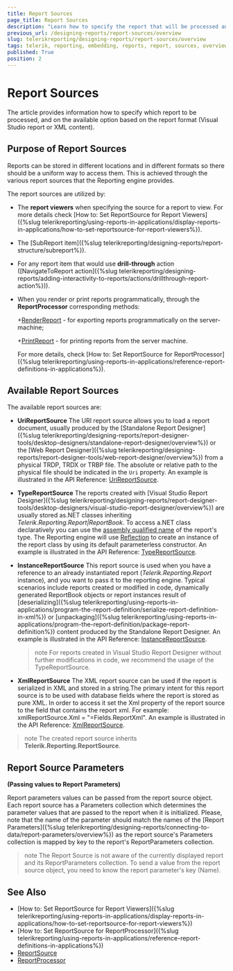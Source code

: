 ```yaml
---
title: Report Sources
page_title: Report Sources
description: "Learn how to specify the report that will be processed and what are the available options based on the Visual Studio or XML report format when working with Telerik Reporting."
previous_url: /designing-reports/report-sources/overview
slug: telerikreporting/designing-reports/report-sources/overview
tags: telerik, reporting, embedding, reports, report, sources, overview
published: True
position: 2
---
```


# Report Sources

The article provides information how to specify which report to be processed, and on the available option based on the report format (Visual Studio report or XML content). 

## Purpose of Report Sources

Reports can be stored in different locations and in different formats so there should be a uniform way to access them. This is achieved through the various report sources that the Reporting engine provides. 

The report sources are utilized by:

* The __report viewers__ when specifying the source for a report to view. For more details check [How to: Set ReportSource for Report Viewers]({%slug telerikreporting/using-reports-in-applications/display-reports-in-applications/how-to-set-reportsource-for-report-viewers%}).

* The [SubReport item]({%slug telerikreporting/designing-reports/report-structure/subreport%}).

* For any report item that would use __drill-through__ action ([NavigateToReport action]({%slug telerikreporting/designing-reports/adding-interactivity-to-reports/actions/drillthrough-report-action%})). 

* When you render or print reports programmatically, through the __ReportProcessor__ corresponding methods:

	+[RenderReport](/reporting/api/Telerik.Reporting.Processing.ReportProcessor#Telerik_Reporting_Processing_ReportProcessor_RenderReport_System_String_Telerik_Reporting_ReportSource_System_Collections_Hashtable_) - for exporting reports programmatically on the server-machine; 

	+[PrintReport](/reporting/api/Telerik.Reporting.Processing.ReportProcessor#Telerik_Reporting_Processing_ReportProcessor_PrintReport_Telerik_Reporting_ReportSource_System_Drawing_Printing_PrinterSettings_) - for printing reports from the server machine. 

	For more details, check [How to: Set ReportSource for ReportProcessor]({%slug telerikreporting/using-reports-in-applications/reference-report-definitions-in-applications%}). 

## Available Report Sources

The available report sources are:

* __UriReportSource__ The URI report source allows you to load a report document, usually produced by the [Standalone Report Designer]({%slug telerikreporting/designing-reports/report-designer-tools/desktop-designers/standalone-report-designer/overview%}) or the [Web Report Designer]({%slug telerikreporting/designing-reports/report-designer-tools/web-report-designer/overview%}) from a physical TRDP, TRDX or TRBP file. The absolute or relative path to the physical file should be indicated in the `Uri` property.
An example is illustrated in the API Reference: [UriReportSource](/reporting/api/Telerik.Reporting.UriReportSource).

* __TypeReportSource__ The reports created with [Visual Studio Report Designer]({%slug telerikreporting/designing-reports/report-designer-tools/desktop-designers/visual-studio-report-designer/overview%}) are usually stored as.NET classes inheriting *Telerik.Reporting.Report|ReportBook*. To access a.NET class declaratively you can use the [assembly qualified name](http://msdn.microsoft.com/en-us/library/30wyt9tk) of the report's type. The Reporting engine will use [Reflection](https://msdn.microsoft.com/en-us/library/ms173183(v=vs.110).aspx) to create an instance of the report class by using its default parameterless constructor. 
An example is illustrated in the API Reference: [TypeReportSource](/reporting/api/Telerik.Reporting.TypeReportSource).

* __InstanceReportSource__ This report source is used when you have a reference to an already instantiated report (*Telerik.Reporting.Report* instance), and you want to pass it to the reporting engine. Typical scenarios include reports created or modified in code, dynamically generated ReportBook objects or report instances result of [deserializing]({%slug telerikreporting/using-reports-in-applications/program-the-report-definition/serialize-report-definition-in-xml%}) or [unpackaging]({%slug telerikreporting/using-reports-in-applications/program-the-report-definition/package-report-definition%}) content produced by the Standalone Report Designer.
An example is illustrated in the API Reference: [InstanceReportSource](/reporting/api/Telerik.Reporting.InstanceReportSource).

	>note For reports created in Visual Studio Report Designer without further modifications in code, we recommend the usage of the TypeReportSource.

* __XmlReportSource__ The XML report source can be used if the report is serialized in XML and stored in a string.The primary intent for this report source is to be used with database fields where the report is stored as pure XML. In order to access it set the Xml property of the report source to the field that contains the report xml. For example: xmlReportSource.Xml = "=Fields.ReportXml". 
An example is illustrated in the API Reference: [XmlReportSource](/reporting/api/Telerik.Reporting.XmlReportSource).

>note The created report source inherits __Telerik.Reporting.ReportSource__.

## Report Source Parameters

__(Passing values to Report Parameters)__ 

Report parameters values can be passed from the report source object. Each report source has a Parameters collection which determines the parameter values that are passed to the report when it is initialized. Please, note that the name of the parameter should match the names of the [Report Parameters]({%slug telerikreporting/designing-reports/connecting-to-data/report-parameters/overview%}) as the report source's Parameters collection is mapped by key to the report's ReportParameters collection.

>note The Report Source is not aware of the currently displayed report and its ReportParameters collection. To send a value from the report source object, you need to know the report parameter's key (Name). 

## See Also

* [How to: Set ReportSource for Report Viewers]({%slug telerikreporting/using-reports-in-applications/display-reports-in-applications/how-to-set-reportsource-for-report-viewers%})
* [How to: Set ReportSource for ReportProcessor]({%slug telerikreporting/using-reports-in-applications/reference-report-definitions-in-applications%})
* [ReportSource](/reporting/api/Telerik.Reporting.ReportSource)
* [ReportProcessor](/reporting/api/Telerik.Reporting.Processing.ReportProcessor)
